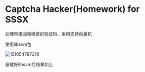 # Captcha Hacker(Homework) for SSSX

处理带扭曲和噪音的验证码，采用支持向量机

使用libsvm包

![1510547873(1)](D:\Study\数算实习\zifushibie\zifushibie\data\1510547873(1).png)

装载好libsvm后结果如上